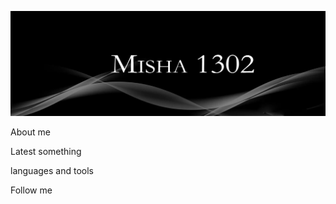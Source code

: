 ![Header](https://github.com/Misha1302/Misha1302/blob/main/assets/imageGithub.jpg)

About me

Latest something

languages and tools

Follow me
